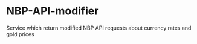 # NBP-API-modifier
Service which return modified NBP API requests about currency rates and gold prices
